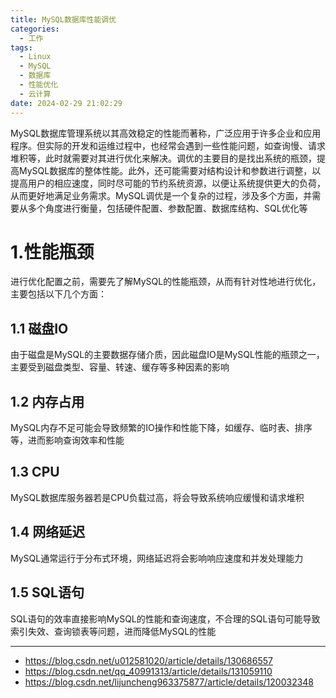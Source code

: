 ```yaml
---
title: MySQL数据库性能调优
categories:
  - 工作
tags:
  - Linux
  - MySQL
  - 数据库
  - 性能优化
  - 云计算
date: 2024-02-29 21:02:29
---
```


MySQL数据库管理系统以其高效稳定的性能而著称，广泛应用于许多企业和应用程序。但实际的开发和运维过程中，也经常会遇到一些性能问题，如查询慢、请求堆积等，此时就需要对其进行优化来解决。调优的主要目的是找出系统的瓶颈，提高MySQL数据库的整体性能。此外，还可能需要对结构设计和参数进行调整，以提高用户的相应速度，同时尽可能的节约系统资源，以便让系统提供更大的负荷，从而更好地满足业务需求。MySQL调优是一个复杂的过程，涉及多个方面，并需要从多个角度进行衡量，包括硬件配置、参数配置、数据库结构、SQL优化等

# 1.性能瓶颈

进行优化配置之前，需要先了解MySQL的性能瓶颈，从而有针对性地进行优化，主要包括以下几个方面：

## 1.1 磁盘IO

由于磁盘是MySQL的主要数据存储介质，因此磁盘IO是MySQL性能的瓶颈之一，主要受到磁盘类型、容量、转速、缓存等多种因素的影响

## 1.2 内存占用

MySQL内存不足可能会导致频繁的IO操作和性能下降，如缓存、临时表、排序等，进而影响查询效率和性能

## 1.3 CPU

MySQL数据库服务器若是CPU负载过高，将会导致系统响应缓慢和请求堆积

## 1.4 网络延迟

MySQL通常运行于分布式环境，网络延迟将会影响响应速度和并发处理能力

## 1.5 SQL语句

SQL语句的效率直接影响MySQL的性能和查询速度，不合理的SQL语句可能导致索引失效、查询锁表等问题，进而降低MySQL的性能












---------

- https://blog.csdn.net/u012581020/article/details/130686557
- https://blog.csdn.net/qq_40991313/article/details/131059110
- https://blog.csdn.net/lijuncheng963375877/article/details/120032348